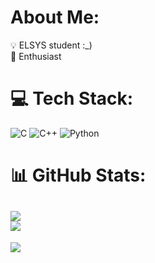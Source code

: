 # About Me:
:bulb: ELSYS student :_)<br>:brain: Enthusiast


# :computer: Tech Stack:
![C](https://img.shields.io/badge/c-%2300599C.svg?style=for-the-badge&logo=c&logoColor=white) ![C++](https://img.shields.io/badge/c++-%2300599C.svg?style=for-the-badge&logo=c%2B%2B&logoColor=white) ![Python](https://img.shields.io/badge/python-3670A0?style=for-the-badge&logo=python&logoColor=ffdd54)
# :bar_chart: GitHub Stats:
![](https://github-readme-streak-stats.herokuapp.com/?user=MechkarovTUES&theme=dark&hide_border=false)<br/>
![](https://github-readme-stats.vercel.app/api/top-langs/?username=MechkarovTUES&theme=dark&hide_border=false&include_all_commits=true&count_private=true&layout=compact)
---
[![](https://visitcount.itsvg.in/api?id=MechkarovTUES&icon=0&color=0)](https://visitcount.itsvg.in)
